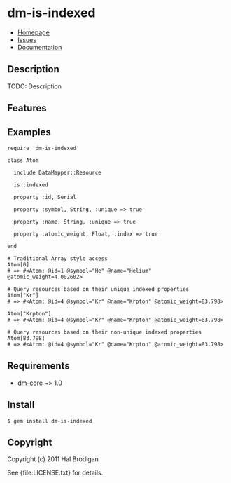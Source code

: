 # dm-is-indexed

* [Homepage](http://github.com/postmodern/dm-is-indexed#readme)
* [Issues](http://github.com/postmodern/dm-is-indexed/issues)
* [Documentation](http://rubydoc.info/gems/dm-is-indexed/frames)

## Description

TODO: Description

## Features

## Examples

    require 'dm-is-indexed'

    class Atom

      include DataMapper::Resource

      is :indexed

      property :id, Serial

      property :symbol, String, :unique => true

      property :name, String, :unique => true

      property :atomic_weight, Float, :index => true

    end

    # Traditional Array style access
    Atom[0]
    # => #<Atom: @id=1 @symbol="He" @name="Helium" @atomic_weight=4.002602>

    # Query resources based on their unique indexed properties
    Atom["Kr"]
    # => #<Atom: @id=4 @symbol="Kr" @name="Krpton" @atomic_weight=83.798>

    Atom["Krpton"]
    # => #<Atom: @id=4 @symbol="Kr" @name="Krpton" @atomic_weight=83.798>

    # Query resources based on their non-unique indexed properties
    Atom[83.798]
    # => #<Atom: @id=4 @symbol="Kr" @name="Krpton" @atomic_weight=83.798>

## Requirements

* [dm-core](http://github.com/datamapper/dm-core#readme) ~> 1.0

## Install

    $ gem install dm-is-indexed

## Copyright

Copyright (c) 2011 Hal Brodigan

See {file:LICENSE.txt} for details.
